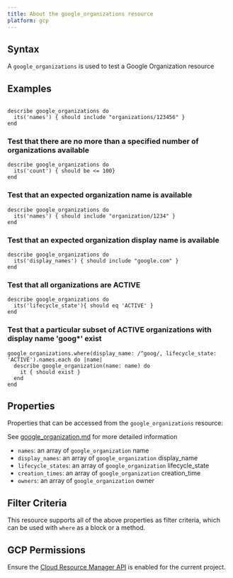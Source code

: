 ```yaml
---
title: About the google_organizations resource
platform: gcp
---
```


## Syntax
A `google_organizations` is used to test a Google Organization resource

## Examples
```

describe google_organizations do
  its('names') { should include "organizations/123456" }
end
```

### Test that there are no more than a specified number of organizations available

    describe google_organizations do
      its('count') { should be <= 100}
    end

### Test that an expected organization name is available

    describe google_organizations do
      its('names') { should include "organization/1234" }
    end

### Test that an expected organization display name is available

    describe google_organizations do
      its('display_names') { should include "google.com" }
    end
    
### Test that all organizations are ACTIVE

    describe google_organizations do
      its('lifecycle_state'){ should eq 'ACTIVE' }
    end    

### Test that a particular subset of ACTIVE organizations with display name 'goog*' exist

    google_organizations.where(display_name: /^goog/, lifecycle_state: 'ACTIVE').names.each do |name|
      describe google_organization(name: name) do
        it { should exist }
      end
    end

## Properties
Properties that can be accessed from the `google_organizations` resource:

See [google_organization.md](google_organization.md) for more detailed information
  * `names`: an array of `google_organization` name
  * `display_names`: an array of `google_organization` display_name
  * `lifecycle_states`: an array of `google_organization` lifecycle_state
  * `creation_times`: an array of `google_organization` creation_time
  * `owners`: an array of `google_organization` owner

## Filter Criteria
This resource supports all of the above properties as filter criteria, which can be used
with `where` as a block or a method.

## GCP Permissions

Ensure the [Cloud Resource Manager API](https://console.cloud.google.com/apis/library/cloudresourcemanager.googleapis.com/) is enabled for the current project.

